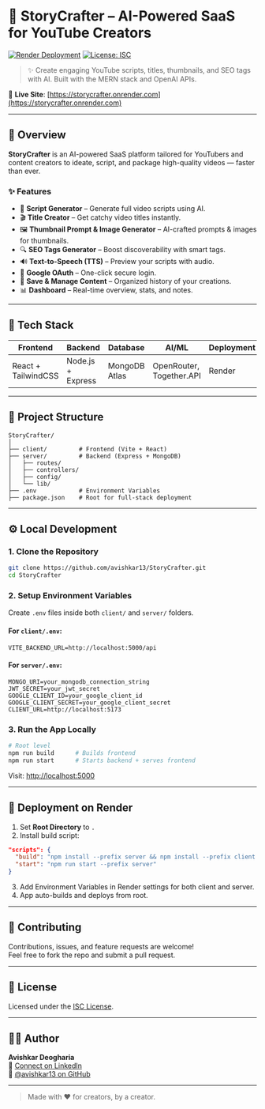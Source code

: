 # 🚀 StoryCrafter – AI-Powered SaaS for YouTube Creators

[![Render Deployment](https://img.shields.io/badge/Deployed%20on-Render-3c83f6?style=for-the-badge&logo=render)](https://storycrafter.onrender.com)
[![License: ISC](https://img.shields.io/badge/License-ISC-lightgrey.svg?style=for-the-badge)](https://opensource.org/licenses/ISC)

> ✨ Create engaging YouTube scripts, titles, thumbnails, and SEO tags with AI. Built with the MERN stack and OpenAI APIs.

🔗 **Live Site**: [https://storycrafter.onrender.com](https://storycrafter.onrender.com)

---

## 📸 Overview

**StoryCrafter** is an AI-powered SaaS platform tailored for YouTubers and content creators to ideate, script, and package high-quality videos — faster than ever.

### ✨ Features

- 📝 **Script Generator** – Generate full video scripts using AI.
- 🎬 **Title Creator** – Get catchy video titles instantly.
- 🖼️ **Thumbnail Prompt & Image Generator** – AI-crafted prompts & images for thumbnails.
- 🔍 **SEO Tags Generator** – Boost discoverability with smart tags.
- 🔊 **Text-to-Speech (TTS)** – Preview your scripts with audio.
- 🧠 **Google OAuth** – One-click secure login.
- 💾 **Save & Manage Content** – Organized history of your creations.
- 📊 **Dashboard** – Real-time overview, stats, and notes.

---

## 🧰 Tech Stack

| Frontend | Backend | Database | AI/ML | Deployment |
|---------|---------|----------|------|-------------|
| React + TailwindCSS | Node.js + Express | MongoDB Atlas | OpenRouter, Together.API | Render |

---

## 📂 Project Structure

```
StoryCrafter/
│
├── client/         # Frontend (Vite + React)
├── server/         # Backend (Express + MongoDB)
│   ├── routes/
│   ├── controllers/
│   ├── config/
│   └── lib/
├── .env            # Environment Variables
├── package.json    # Root for full-stack deployment
```

---

## ⚙️ Local Development

### 1. Clone the Repository

```bash
git clone https://github.com/avishkar13/StoryCrafter.git
cd StoryCrafter
```

### 2. Setup Environment Variables

Create `.env` files inside both `client/` and `server/` folders.

#### For `client/.env`:
```env
VITE_BACKEND_URL=http://localhost:5000/api
```

#### For `server/.env`:
```env
MONGO_URI=your_mongodb_connection_string
JWT_SECRET=your_jwt_secret
GOOGLE_CLIENT_ID=your_google_client_id
GOOGLE_CLIENT_SECRET=your_google_client_secret
CLIENT_URL=http://localhost:5173
```

### 3. Run the App Locally

```bash
# Root level
npm run build      # Builds frontend
npm run start      # Starts backend + serves frontend
```

Visit: [http://localhost:5000](http://localhost:5000)

---

## 🚀 Deployment on Render

1. Set **Root Directory** to `.`  
2. Install build script:
```json
"scripts": {
  "build": "npm install --prefix server && npm install --prefix client && npm run build --prefix client",
  "start": "npm run start --prefix server"
}
```
3. Add Environment Variables in Render settings for both client and server.
4. App auto-builds and deploys from root.

---


## 🤝 Contributing

Contributions, issues, and feature requests are welcome!  
Feel free to fork the repo and submit a pull request.

---

## 📄 License

Licensed under the [ISC License](LICENSE).

---

## 🙋‍♂️ Author

**Avishkar Deogharia**  
📧 [Connect on LinkedIn](https://www.linkedin.com/in/avishkardeogharia/)  
🐙 [@avishkar13 on GitHub](https://github.com/avishkar13)

---

> Made with ❤️ for creators, by a creator. 
